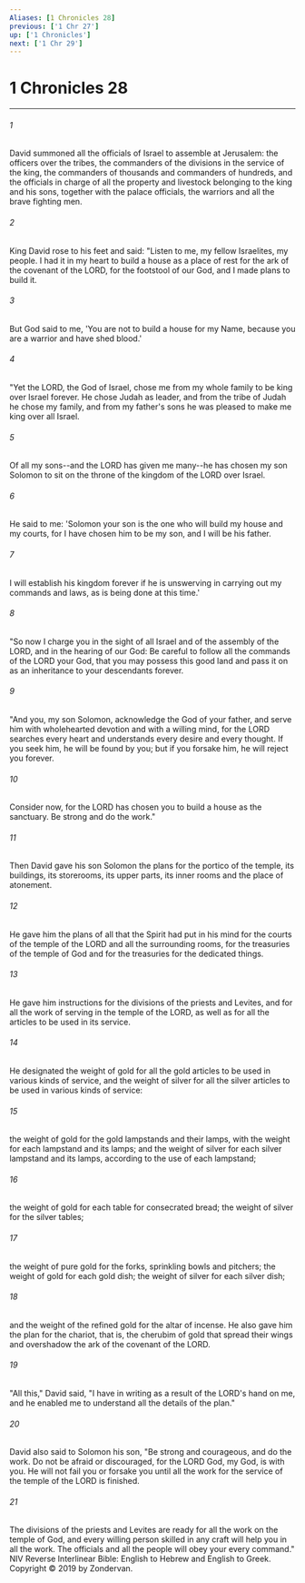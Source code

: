 ```yaml
---
Aliases: [1 Chronicles 28]
previous: ['1 Chr 27']
up: ['1 Chronicles']
next: ['1 Chr 29']
---
```

# 1 Chronicles 28

***


###### 1 
David summoned all the officials of Israel to assemble at Jerusalem: the officers over the tribes, the commanders of the divisions in the service of the king, the commanders of thousands and commanders of hundreds, and the officials in charge of all the property and livestock belonging to the king and his sons, together with the palace officials, the warriors and all the brave fighting men. 

###### 2 
King David rose to his feet and said: "Listen to me, my fellow Israelites, my people. I had it in my heart to build a house as a place of rest for the ark of the covenant of the LORD, for the footstool of our God, and I made plans to build it. 

###### 3 
But God said to me, 'You are not to build a house for my Name, because you are a warrior and have shed blood.' 

###### 4 
"Yet the LORD, the God of Israel, chose me from my whole family to be king over Israel forever. He chose Judah as leader, and from the tribe of Judah he chose my family, and from my father's sons he was pleased to make me king over all Israel. 

###### 5 
Of all my sons--and the LORD has given me many--he has chosen my son Solomon to sit on the throne of the kingdom of the LORD over Israel. 

###### 6 
He said to me: 'Solomon your son is the one who will build my house and my courts, for I have chosen him to be my son, and I will be his father. 

###### 7 
I will establish his kingdom forever if he is unswerving in carrying out my commands and laws, as is being done at this time.' 

###### 8 
"So now I charge you in the sight of all Israel and of the assembly of the LORD, and in the hearing of our God: Be careful to follow all the commands of the LORD your God, that you may possess this good land and pass it on as an inheritance to your descendants forever. 

###### 9 
"And you, my son Solomon, acknowledge the God of your father, and serve him with wholehearted devotion and with a willing mind, for the LORD searches every heart and understands every desire and every thought. If you seek him, he will be found by you; but if you forsake him, he will reject you forever. 

###### 10 
Consider now, for the LORD has chosen you to build a house as the sanctuary. Be strong and do the work." 

###### 11 
Then David gave his son Solomon the plans for the portico of the temple, its buildings, its storerooms, its upper parts, its inner rooms and the place of atonement. 

###### 12 
He gave him the plans of all that the Spirit had put in his mind for the courts of the temple of the LORD and all the surrounding rooms, for the treasuries of the temple of God and for the treasuries for the dedicated things. 

###### 13 
He gave him instructions for the divisions of the priests and Levites, and for all the work of serving in the temple of the LORD, as well as for all the articles to be used in its service. 

###### 14 
He designated the weight of gold for all the gold articles to be used in various kinds of service, and the weight of silver for all the silver articles to be used in various kinds of service: 

###### 15 
the weight of gold for the gold lampstands and their lamps, with the weight for each lampstand and its lamps; and the weight of silver for each silver lampstand and its lamps, according to the use of each lampstand; 

###### 16 
the weight of gold for each table for consecrated bread; the weight of silver for the silver tables; 

###### 17 
the weight of pure gold for the forks, sprinkling bowls and pitchers; the weight of gold for each gold dish; the weight of silver for each silver dish; 

###### 18 
and the weight of the refined gold for the altar of incense. He also gave him the plan for the chariot, that is, the cherubim of gold that spread their wings and overshadow the ark of the covenant of the LORD. 

###### 19 
"All this," David said, "I have in writing as a result of the LORD's hand on me, and he enabled me to understand all the details of the plan." 

###### 20 
David also said to Solomon his son, "Be strong and courageous, and do the work. Do not be afraid or discouraged, for the LORD God, my God, is with you. He will not fail you or forsake you until all the work for the service of the temple of the LORD is finished. 

###### 21 
The divisions of the priests and Levites are ready for all the work on the temple of God, and every willing person skilled in any craft will help you in all the work. The officials and all the people will obey your every command." NIV Reverse Interlinear Bible: English to Hebrew and English to Greek. Copyright © 2019 by Zondervan.
